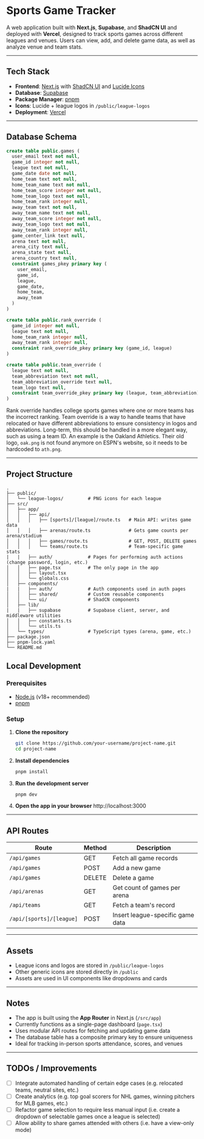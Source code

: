 # Sports Game Tracker

A web application built with **Next.js**, **Supabase**, and **ShadCN UI** and deployed with **Vercel**, designed to track sports games across different leagues and venues. Users can view, add, and delete game data, as well as analyze venue and team stats.

---

## Tech Stack

- **Frontend**: [Next.js](https://nextjs.org/) with [ShadCN UI](https://ui.shadcn.com/) and [Lucide Icons](https://lucide.dev/)
- **Database**: [Supabase](https://supabase.com/)
- **Package Manager**: [pnpm](https://pnpm.io/)
- **Icons**: Lucide + league logos in `/public/league-logos`
- **Deployment**: [Vercel](https://vercel.com/)

---

## Database Schema

```sql
create table public.games (
  user_email text not null,
  game_id integer not null,
  league text not null,
  game_date date not null,
  home_team text not null,
  home_team_name text not null,
  home_team_score integer not null,
  home_team_logo text not null,
  home_team_rank integer null,
  away_team text not null,
  away_team_name text not null,
  away_team_score integer not null,
  away_team_logo text not null,
  away_team_rank integer null,
  game_center_link text null,
  arena text not null,
  arena_city text null,
  arena_state text null,
  arena_country text null,
  constraint games_pkey primary key (
    user_email,
    game_id,
    league,
    game_date,
    home_team,
    away_team
  )
)

create table public.rank_override (
  game_id integer not null,
  league text not null,
  home_team_rank integer null,
  away_team_rank integer null,
  constraint rank_override_pkey primary key (game_id, league)
)

create table public.team_override (
  league text not null,
  team_abbreviation text not null,
  team_abbreviation_override text null,
  team_logo text null,
  constraint team_override_pkey primary key (league, team_abbreviation)
)
```

Rank override handles college sports games where one or more teams has the incorrect ranking. Team override is a way to handle teams that have relocated or have different abbreviations to ensure consistency in logos and abbreviations. Long-term, this should be handled in a more elegant way, such as using a team ID. An example is the Oakland Athletics. Their old logo, `oak.png` is not found anymore on ESPN's website, so it needs to be hardcoded to `ath.png`.

---

## Project Structure

```
.
├── public/
│   └── league-logos/         # PNG icons for each league
├── src/
│   ├── app/
│   │   ├── api/
│   │   │   ├── [sports]/[league]/route.ts   # Main API: writes game data
│   │   │   ├── arenas/route.ts              # Gets game counts per arena/stadium
│   │   │   ├── games/route.ts               # GET, POST, DELETE games
│   │   │   └── teams/route.ts               # Team-specific game stats
|   |   ├── auth/             # Pages for performing auth actions (change password, login, etc.)
│   │   ├── page.tsx          # The only page in the app
│   │   ├── layout.tsx
│   │   └── globals.css
│   ├── components/
|   |   ├── auth/             # Auth components used in auth pages
│   │   ├── shared/           # Custom reusable components
│   │   └── ui/               # ShadCN components
│   ├── lib/
|   |   ├── supabase          # Supabase client, server, and middleware utilities
│   │   ├── constants.ts
│   │   └── utils.ts
│   └── types/                # TypeScript types (arena, game, etc.)
├── package.json
├── pnpm-lock.yaml
└── README.md
```

## Local Development

### Prerequisites

- [Node.js](https://nodejs.org/) (v18+ recommended)
- [pnpm](https://pnpm.io/)

### Setup

1. **Clone the repository**
   ```bash
   git clone https://github.com/your-username/project-name.git
   cd project-name
   ```

2. **Install dependencies**
   ```bash
   pnpm install
   ```

3. **Run the development server**
   ```bash
   pnpm dev
   ```

4. **Open the app in your browser**
   http://localhost:3000


---

## API Routes

| Route                        | Method | Description                           |
|-----------------------------|--------|---------------------------------------|
| `/api/games`                | GET    | Fetch all game records                |
| `/api/games`                | POST   | Add a new game                        |
| `/api/games`                | DELETE | Delete a game                         |
| `/api/arenas`               | GET    | Get count of games per arena          |
| `/api/teams`                | GET    | Fetch a team's record                 |
| `/api/[sports]/[league]`    | POST   | Insert league-specific game data      |


---

## Assets

- League icons and logos are stored in `/public/league-logos`
- Other generic icons are stored directly in `/public`
- Assets are used in UI components like dropdowns and cards

---

## Notes

- The app is built using the **App Router** in Next.js (`/src/app`)
- Currently functions as a single-page dashboard (`page.tsx`)
- Uses modular API routes for fetching and updating game data
- The database table has a composite primary key to ensure uniqueness
- Ideal for tracking in-person sports attendance, scores, and venues

---

## TODOs / Improvements

- [ ] Integrate automated handling of certain edge cases (e.g. relocated teams, neutral sites, etc.)
- [ ] Create analytics (e.g. top goal scorers for NHL games, winning pitchers for MLB games, etc.)
- [ ] Refactor game selection to require less manual input (i.e. create a dropdown of selectable games once a league is selected)
- [ ] Allow ability to share games attended with others (i.e. have a view-only mode)

